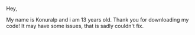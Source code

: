 Hey,

My name is Konuralp and i am 13 years old.
Thank you for downloading my code!
It may have some issues, that is sadly couldn't fix.
